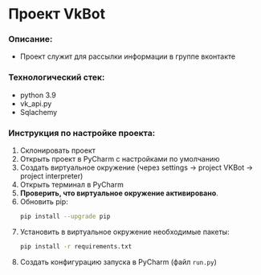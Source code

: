 # Проект VkBot

### Описание:
- Проект служит для рассылки информации в группе вконтакте

### Технологический стек:
- python 3.9
- vk_api.py
- Sqlachemy

### Инструкция по настройке проекта:
1. Склонировать проект
2. Открыть проект в PyCharm с наcтройками по умолчанию
3. Создать виртуальное окружение (через settings -> project VKBot -> project interpreter)
4. Открыть терминал в PyCharm
5. **Проверить, что виртуальное окружение активировано**.
6. Обновить pip:
    ```bash
    pip install --upgrade pip
    ```
7. Установить в виртуальное окружение необходимые пакеты: 
    ```bash
    pip install -r requirements.txt
    ```
8. Создать конфигурацию запуска в PyCharm (файл `run.py`)

